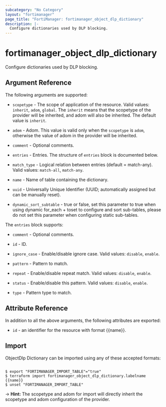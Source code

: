```yaml
---
subcategory: "No Category"
layout: "fortimanager"
page_title: "FortiManager: fortimanager_object_dlp_dictionary"
description: |-
  Configure dictionaries used by DLP blocking.
---
```


# fortimanager_object_dlp_dictionary
Configure dictionaries used by DLP blocking.

## Argument Reference


The following arguments are supported:

* `scopetype` - The scope of application of the resource. Valid values: `inherit`, `adom`, `global`. The `inherit` means that the scopetype of the provider will be inherited, and adom will also be inherited. The default value is `inherit`.
* `adom` - Adom. This value is valid only when the `scopetype` is `adom`, otherwise the value of adom in the provider will be inherited.

* `comment` - Optional comments.
* `entries` - Entries. The structure of `entries` block is documented below.
* `match_type` - Logical relation between entries (default = match-any). Valid values: `match-all`, `match-any`.

* `name` - Name of table containing the dictionary.
* `uuid` - Universally Unique Identifier (UUID; automatically assigned but can be manually reset).
* `dynamic_sort_subtable` - true or false, set this parameter to true when using dynamic for_each + toset to configure and sort sub-tables, please do not set this parameter when configuring static sub-tables.

The `entries` block supports:

* `comment` - Optional comments.
* `id` - ID.
* `ignore_case` - Enable/disable ignore case. Valid values: `disable`, `enable`.

* `pattern` - Pattern to match.
* `repeat` - Enable/disable repeat match. Valid values: `disable`, `enable`.

* `status` - Enable/disable this pattern. Valid values: `disable`, `enable`.

* `type` - Pattern type to match.


## Attribute Reference

In addition to all the above arguments, the following attributes are exported:
* `id` - an identifier for the resource with format {{name}}.

## Import

ObjectDlp Dictionary can be imported using any of these accepted formats:
```

$ export "FORTIMANAGER_IMPORT_TABLE"="true"
$ terraform import fortimanager_object_dlp_dictionary.labelname {{name}}
$ unset "FORTIMANAGER_IMPORT_TABLE"
```
-> **Hint:** The scopetype and adom for import will directly inherit the scopetype and adom configuration of the provider.
